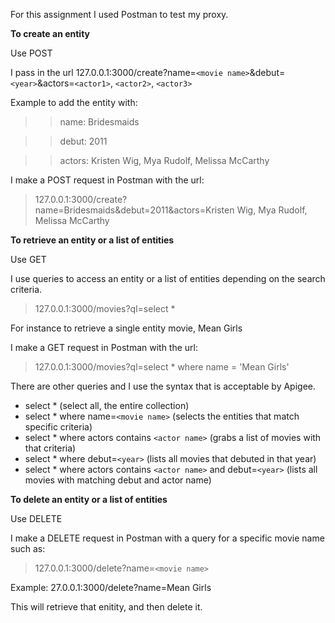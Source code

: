 For this assignment I used Postman to test my proxy. 

**To create an entity**

Use POST

I pass in the url 127.0.0.1:3000/create?name=`<movie name>`&debut=`<year>`&actors=`<actor1>`, `<actor2>`, `<actor3>`

Example to add the entity with:
>>  name: Bridesmaids

>>  debut: 2011

>>  actors: Kristen Wig, Mya Rudolf, Melissa McCarthy
  
  I make a POST request in Postman with the url:

>127.0.0.1:3000/create?name=Bridesmaids&debut=2011&actors=Kristen Wig, Mya Rudolf, Melissa McCarthy


**To retrieve an entity or a list of entities**

Use GET

I use queries to access an entity or a list of entities depending on the search criteria.

>127.0.0.1:3000/movies?ql=select * <enter specific query>

For instance to retrieve a single entity movie, Mean Girls

I make a GET request in Postman with the url:

>127.0.0.1:3000/movies?ql=select * where name = 'Mean Girls'

There are other queries and I use the syntax that is acceptable by Apigee.

* select * (select all, the entire collection)
* select * where name=`<movie name>` (selects the entities that match specific criteria)
* select * where actors contains `<actor name>` (grabs a list of movies with that criteria)
* select * where debut=`<year>` (lists all movies that debuted in that year)
* select * where actors contains `<actor name>` and debut=`<year>` (lists all movies with matching debut
and actor name)

**To delete an entity or a list of entities**

Use DELETE

I make a DELETE request in Postman with a query for a specific movie name such as:

>127.0.0.1:3000/delete?name=`<movie name>`

Example: 27.0.0.1:3000/delete?name=Mean Girls

This will retrieve that enitity, and then delete it.


